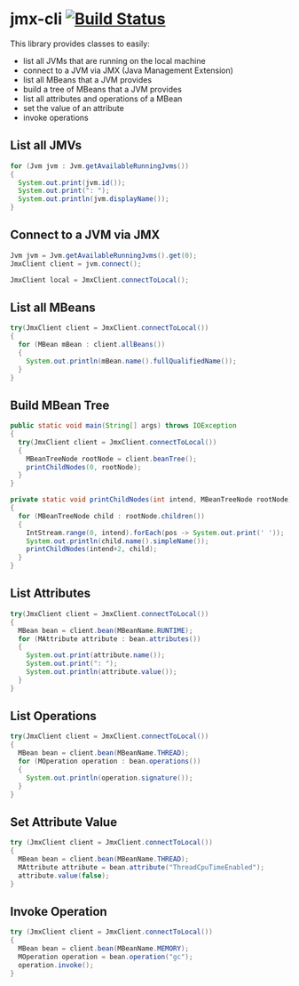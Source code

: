 # jmx-cli [![Build Status](https://travis-ci.org/weissreto/jmx-client.svg?branch=master)](https://travis-ci.org/weissreto/jmx-client)

This library provides classes to easily:
* list all JVMs that are running on the local machine
* connect to a JVM via JMX (Java Management Extension)
* list all MBeans that a JVM provides
* build a tree of MBeans that a JVM provides 
* list all attributes and operations of a MBean
* set the value of an attribute
* invoke operations 

## List all JMVs
 
```java
for (Jvm jvm : Jvm.getAvailableRunningJvms())
{
  System.out.print(jvm.id());
  System.out.print(": ");
  System.out.println(jvm.displayName());
}
```

## Connect to a JVM via JMX

```java
Jvm jvm = Jvm.getAvailableRunningJvms().get(0);
JmxClient client = jvm.connect();
```

```java
JmxClient local = JmxClient.connectToLocal();
```

## List all MBeans

```java
try(JmxClient client = JmxClient.connectToLocal())
{
  for (MBean mBean : client.allBeans())
  {
    System.out.println(mBean.name().fullQualifiedName());
  }
}
```

## Build MBean Tree

```java
public static void main(String[] args) throws IOException
{
  try(JmxClient client = JmxClient.connectToLocal())
  {
    MBeanTreeNode rootNode = client.beanTree();
    printChildNodes(0, rootNode);
  }
}

private static void printChildNodes(int intend, MBeanTreeNode rootNode)
{
  for (MBeanTreeNode child : rootNode.children())
  {
    IntStream.range(0, intend).forEach(pos -> System.out.print(' '));
    System.out.println(child.name().simpleName());
    printChildNodes(intend+2, child);
  }    
}
```

## List Attributes

```java
try(JmxClient client = JmxClient.connectToLocal())
{
  MBean bean = client.bean(MBeanName.RUNTIME);
  for (MAttribute attribute : bean.attributes())
  {
    System.out.print(attribute.name());
    System.out.print(": ");
    System.out.println(attribute.value());  
  }
}
```

## List Operations

```java
try(JmxClient client = JmxClient.connectToLocal())
{
  MBean bean = client.bean(MBeanName.THREAD);
  for (MOperation operation : bean.operations())
  {
    System.out.println(operation.signature());
  }
}
```

## Set Attribute Value

```java
try (JmxClient client = JmxClient.connectToLocal())
{
  MBean bean = client.bean(MBeanName.THREAD);
  MAttribute attribute = bean.attribute("ThreadCpuTimeEnabled");
  attribute.value(false);
}
```

## Invoke Operation

```java
try (JmxClient client = JmxClient.connectToLocal())
{
  MBean bean = client.bean(MBeanName.MEMORY);
  MOperation operation = bean.operation("gc");
  operation.invoke();
}
```